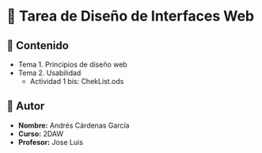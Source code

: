 # 📝 Tarea de Diseño de Interfaces Web

## 📂 Contenido

- Tema 1. Principios de diseño web
- Tema 2. Usabilidad
  - Actividad 1 bis: ChekList.ods

## 🙋 Autor

- **Nombre:** Andrés Cárdenas García
- **Curso:** 2DAW
- **Profesor:** Jose Luis


